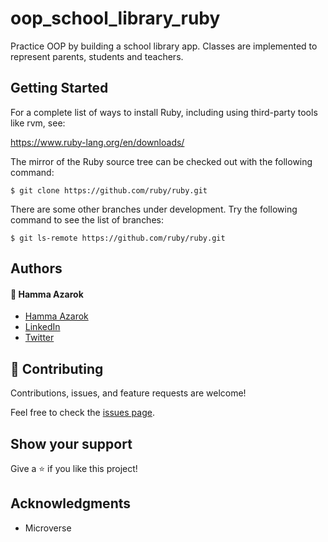 # oop_school_library_ruby
Practice OOP by building a school library app. Classes are implemented to represent parents, students and teachers.

## Getting Started

For a complete list of ways to install Ruby, including using third-party tools
like rvm, see:

https://www.ruby-lang.org/en/downloads/

The mirror of the Ruby source tree can be checked out with the following command:

    $ git clone https://github.com/ruby/ruby.git

There are some other branches under development. Try the following command
to see the list of branches:

    $ git ls-remote https://github.com/ruby/ruby.git

## Authors

#### :bust_in_silhouette: Hamma Azarok

- [Hamma Azarok](https://github.com/hammaazarok)
- [LinkedIn](https://www.linkedin.com/in/hammaazarok/)  
- [Twitter](https://twitter.com/hamma10) 

## 🤝 Contributing

Contributions, issues, and feature requests are welcome!

Feel free to check the [issues page](../../issues/).

## Show your support

Give a ⭐️ if you like this project!

## Acknowledgments

- Microverse

